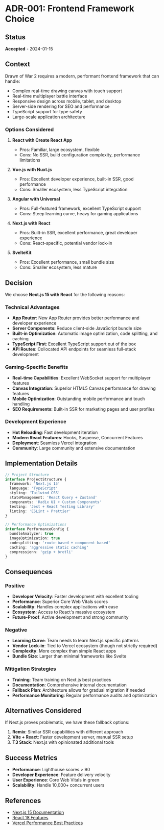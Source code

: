 # ADR-001: Frontend Framework Choice

## Status
**Accepted** - 2024-01-15

## Context

Drawn of War 2 requires a modern, performant frontend framework that can handle:
- Complex real-time drawing canvas with touch support
- Real-time multiplayer battle interface
- Responsive design across mobile, tablet, and desktop
- Server-side rendering for SEO and performance
- TypeScript support for type safety
- Large-scale application architecture

### Options Considered

1. **React with Create React App**
   - Pros: Familiar, large ecosystem, flexible
   - Cons: No SSR, build configuration complexity, performance limitations

2. **Vue.js with Nuxt.js**
   - Pros: Excellent developer experience, built-in SSR, good performance
   - Cons: Smaller ecosystem, less TypeScript integration

3. **Angular with Universal**
   - Pros: Full-featured framework, excellent TypeScript support
   - Cons: Steep learning curve, heavy for gaming applications

4. **Next.js with React**
   - Pros: Built-in SSR, excellent performance, great developer experience
   - Cons: React-specific, potential vendor lock-in

5. **SvelteKit**
   - Pros: Excellent performance, small bundle size
   - Cons: Smaller ecosystem, less mature

## Decision

We choose **Next.js 15 with React** for the following reasons:

### Technical Advantages
- **App Router**: New App Router provides better performance and developer experience
- **Server Components**: Reduce client-side JavaScript bundle size
- **Built-in Optimization**: Automatic image optimization, code splitting, and caching
- **TypeScript First**: Excellent TypeScript support out of the box
- **API Routes**: Collocated API endpoints for seamless full-stack development

### Gaming-Specific Benefits
- **Real-time Capabilities**: Excellent WebSocket support for multiplayer features
- **Canvas Integration**: Superior HTML5 Canvas performance for drawing features
- **Mobile Optimization**: Outstanding mobile performance and touch handling
- **SEO Requirements**: Built-in SSR for marketing pages and user profiles

### Development Experience
- **Hot Reloading**: Fast development iteration
- **Modern React Features**: Hooks, Suspense, Concurrent Features
- **Deployment**: Seamless Vercel integration
- **Community**: Large community and extensive documentation

## Implementation Details

```typescript
// Project Structure
interface ProjectStructure {
  framework: 'Next.js 15'
  language: 'TypeScript'
  styling: 'Tailwind CSS'
  stateManagement: 'React Query + Zustand'
  components: 'Radix UI + Custom Components'
  testing: 'Jest + React Testing Library'
  linting: 'ESLint + Prettier'
}

// Performance Optimizations
interface PerformanceConfig {
  bundleAnalyzer: true
  imageOptimization: true
  codesplitting: 'route-based + component-based'
  caching: 'aggressive static caching'
  compressionn: 'gzip + brotli'
}
```

## Consequences

### Positive
- **Developer Velocity**: Faster development with excellent tooling
- **Performance**: Superior Core Web Vitals scores
- **Scalability**: Handles complex applications with ease
- **Ecosystem**: Access to React's massive ecosystem
- **Future-Proof**: Active development and strong community

### Negative
- **Learning Curve**: Team needs to learn Next.js specific patterns
- **Vendor Lock-in**: Tied to Vercel ecosystem (though not strictly required)
- **Complexity**: More complex than simple React apps
- **Bundle Size**: Larger than minimal frameworks like Svelte

### Mitigation Strategies
- **Training**: Team training on Next.js best practices
- **Documentation**: Comprehensive internal documentation
- **Fallback Plan**: Architecture allows for gradual migration if needed
- **Performance Monitoring**: Regular performance audits and optimization

## Alternatives Considered

If Next.js proves problematic, we have these fallback options:
1. **Remix**: Similar SSR capabilities with different approach
2. **Vite + React**: Faster development server, manual SSR setup
3. **T3 Stack**: Next.js with opinionated additional tools

## Success Metrics

- **Performance**: Lighthouse scores > 90
- **Developer Experience**: Feature delivery velocity
- **User Experience**: Core Web Vitals in green
- **Scalability**: Handle 10,000+ concurrent users

## References
- [Next.js 15 Documentation](https://nextjs.org/docs)
- [React 18 Features](https://reactjs.org/blog/2022/03/29/react-v18.html)
- [Vercel Performance Best Practices](https://vercel.com/docs/concepts/speed-insights)
